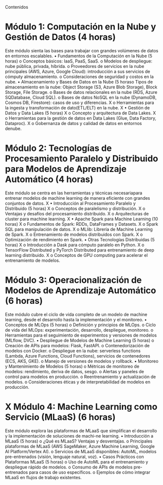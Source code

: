 Contenidos

# Módulo 1: Computación en la Nube y Gestión de Datos (4 horas)
Este módulo sienta las bases para trabajar con grandes volúmenes de datos en entornos escalables.
• Fundamentos de la Computación en la Nube (5 horas)
o Conceptos básicos: IaaS, PaaS, SaaS.
o Modelos de despliegue: nube pública, privada, híbrida.
o Proveedores de servicios en la nube principales (AWS, Azure, Google Cloud): introducción a sus servicios de cómputy almacenamiento.
o Consideraciones de seguridad y costos en la nube.
• Almacenamiento y Bases de Datos en la Nube (5 horaso Tipos de almacenamiento en la nube: Object Storage (S3, Azure Blob Storage), Block Storage, File Storage.
o Bases de datos relacionales en la nube (RDS, Azure SQDatabase, Cloud SQL).
o Bases de datos NoSQL en la nube (DynamoDB, Cosmos DB, Firestore): casos de uso y diferencias.
X o Herramientas para la ingesta y transformación de dato(ETL/ELT) en la nube.
X • Gestión de Datos y Data Lakes (5 horas)
X o Concepto y arquitectura de Data Lakes.
X o Herramientas para la gestión de datos en Data Lakes (Glue, Data Factory, Dataproc).
X o Gobernanza de datos y calidad de datos en entornos denube.

# Módulo 2: Tecnologías de Procesamiento Paralelo y Distribuido para Modelos de Aprendizaje Automático (4 horas)
Este módulo se centra en las herramientas y técnicas necesariapara entrenar modelos de machine learning de manera eficiente con grandes conjuntos de datos.
X • Introducción al Procesamiento Paralelo y Distribuido (5 horas)
X o Conceptos de paralelismo y distribución.
X o Ventajas y desafíos del procesamiento distribuido.
X o Arquitecturas de cluster para machine learning.
X • Apache Spark para Machine Learning (10 horas)
X o Fundamentos de Spark: RDDs, DataFrames y Datasets.
X o Spark SQL para manipulación de datos.
X o MLlib: Librería de Machine Learning de Spark.
X o Entrenamiento de modelos distribuidos con Spark.
X o Optimización de rendimiento en Spark.
• Otras Tecnologías Distribuidas (5 horas)
X o Introducción a Dask para cómputo paralelo en Python.
X o TensorFlow Distributed y PyTorch Distributed para entrenamiento de deep learning distribuido.
X o Conceptos de GPU computing para acelerar el entrenamiento de modelos.

# Módulo 3: Operacionalización de Modelos de Aprendizaje Automático (6 horas)
Este módulo cubre el ciclo de vida completo de un modelo de machine learning, desde el desarrollo hasta la implementación y el monitoreo.
• Conceptos de MLOps (5 horas)
o Definición y principios de MLOps.
o Ciclo de vida del MLOps: experimentación, desarrollo, despliegue, monitoreo.
o Herramientas para el seguimiento de experimentos y versiones de modelos (MLflow, DVC).
• Despliegue de Modelos de Machine Learning (5 horas)
o Creación de APIs para modelos: Flask, FastAPI.
o Contenedorización de modelos con Docker.
o Despliegue en la nube: serverless functions (Lambda, Azure Functions, Cloud Functions), servicios de contenedores (ECS, AKS, GKE).
o Manejo de versiones de modelos y rollback.
• Monitoreo y Mantenimiento de Modelos (5 horas)
o Métricas de monitoreo de modelos: rendimiento, deriva de datos, sesgo.
o Alertas y paneles de control para modelos en producción.
o Reentrenamiento y actualización de modelos.
o Consideraciones éticas y de interpretabilidad de modelos en producción.

# X Módulo 4: Machine Learning como Servicio (MLaaS) (6 horas)
Este módulo explora las plataformas de MLaaS que simplifican el desarrollo y la implementación de soluciones de machi-ne learning.
• Introducción a MLaaS (5 horas)
o ¿Qué es MLaaS? Ventajas y desventajas.
o Principales plataformas de MLaaS (AWS SageMaker, Azure Machine Learning, Google AI Platform/Vertex AI).
o Servicios de MLaaS disponibles: AutoML, modelos pre-entrenados (visión, lenguaje natural, voz).
• Casos Prácticos con Plataformas MLaaS (5 horas)
o Uso de AutoML para el entrenamiento y despliegue rápido de modelos.
o Consumo de APIs de modelos pre-entrenados para casos de uso específicos.
o Ejemplos de cómo integrar MLaaS en flujos de trabajo existentes.